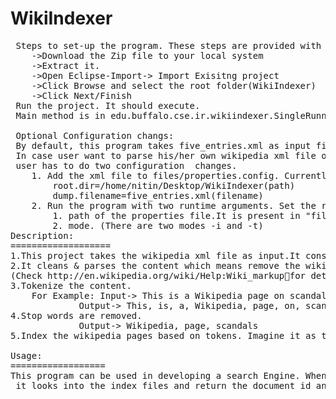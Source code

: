 WikiIndexer
===========
 <pre>
 Steps to set-up the program. These steps are provided with eclipse as envirionment.
	->Download the Zip file to your local system
	->Extract it.
	->Open Eclipse-Import-> Import Exisitng project
	->Click Browse and select the root folder(WikiIndexer) 
	->Click Next/Finish
 Run the project. It should execute.
 Main method is in edu.buffalo.cse.ir.wikiindexer.SingleRunner.java.(Starting point)
 
 Optional Configuration changs:
 By default, this program takes five_entries.xml as input file. This file is present in "files" folder. 
 In case user want to parse his/her own wikipedia xml file or make it configurable,<br/> user has to do two configuration  changes.
	1. Add the xml file to files/properties.config. Currently it is set to as follows;
		root.dir=/home/nitin/Desktop/WikiIndexer(path)
		dump.filename=five_entries.xml(filename)
	2. Run the program with two runtime arguments. Set the runtime arguments in eclipse.
		1. path of the properties file.It is present in "files" folder.
		2. mode. (There are two modes -i and -t)
Description:
===================
1.This project takes the wikipedia xml file as input.It consist of wikipedia articles/pages/document.
2.It cleans & parses the content which means remove the wiki markup.
(Check http://en.wikipedia.org/wiki/Help:Wiki_markupfor details on wikimarkup)
3.Tokenize the content.
	For Example: Input-> This is a Wikipedia page on scandals.
		     Output-> This, is, a, Wikipedia, page, on, scandals
4.Stop words are removed.
		     Output-> Wikipedia, page, scandals
5.Index the wikipedia pages based on tokens. Imagine it as table with two columns "tokens" and "document Id".

Usage:
==================
This program can be used in developing a search Engine. Whenever user types in query say "India". <br/> it looks into the index files and return the document id and corresponding document can be displayed.
</pre>
